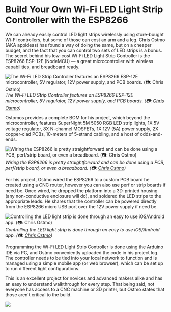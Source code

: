 
# Build Your Own Wi-Fi LED Light Strip Controller with the ESP8266

We can already easily control LED light strips wirelessly using store-bought Wi-Fi controllers, but some of those can cost an arm and a leg. Chris Ostmo (AKA appideas) has found a way of doing the same, but on a cheaper budget, and the fact that you can control two sets of LED strips is a bonus. The secret behind his low-cost Wi-Fi LED Light Strip Controller is the ESP8266 ESP-12E (NodeMCU) — a great microcontroller with wireless capabilities, and breadboard ready.

![The Wi-Fi LED Strip Controller features an ESP8266 ESP-12E microcontroller, 5V regulator, 12V power supply, and PCB boards. (📷: [Chris Ostmo](https://www.instructables.com/id/WiFi-LED-Light-Strip-Controller/))](https://cdn-images-1.medium.com/max/2048/1*-7iUsT-A3PC23Z7hnQBcFg.jpeg)*The Wi-Fi LED Strip Controller features an ESP8266 ESP-12E microcontroller, 5V regulator, 12V power supply, and PCB boards. (📷: [Chris Ostmo](https://www.instructables.com/id/WiFi-LED-Light-Strip-Controller/))*

Ostomos provides a complete BOM for his project, which beyond the microcontroller, features SuperNight 5M 5050 RGB LED strip lights, 1X 5V voltage regulator, 8X N-channel MOSFETs, 1X 12V (5A) power supply, 2X copper-clad PCBs, 10-meters of 5-strand cabling, and a host of odds-and-ends.

![Wiring the ESP8266 is pretty straightforward and can be done using a PCB, perf/strip board, or even a breadboard. (📷: [Chris Ostmo](https://www.instructables.com/id/WiFi-LED-Light-Strip-Controller/))](https://cdn-images-1.medium.com/max/2000/1*uC15HR-ren6qxLsFA_UXNQ.jpeg)*Wiring the ESP8266 is pretty straightforward and can be done using a PCB, perf/strip board, or even a breadboard. (📷: [Chris Ostmo](https://www.instructables.com/id/WiFi-LED-Light-Strip-Controller/))*

For his project, Ostmo wired the ESP8266 to a custom PCB board he created using a CNC router, however you can also use perf or strip boards if need be. Once wired, he dropped the platform into a 3D-printed housing (any non-conductive enclosure will do), and soldered the LED strips to the appropriate leads. He shares that the controller can be powered directly from the ESP8266 micro USB port over the 12V power supply if need be.

![Controlling the LED light strip is done through an easy to use iOS/Android app. (📷: [Chris Ostmo](https://www.instructables.com/id/WiFi-LED-Light-Strip-Controller/))](https://cdn-images-1.medium.com/max/2270/1*6a-TEjtuyKXSIT5FSnD6Ug.png)*Controlling the LED light strip is done through an easy to use iOS/Android app. (📷: [Chris Ostmo](https://www.instructables.com/id/WiFi-LED-Light-Strip-Controller/))*

Programming the Wi-Fi LED Light Strip Controller is done using the Arduino IDE via PC, and Ostmo conveniently uploaded the code in his project log. The controller needs to be tied into your local network to function and is managed using a simple mobile app (or web browser), which can be set up to run different light configurations.

This is an excellent project for novices and advanced makers alike and has an easy to understand walkthrough for every step. That being said, not everyone has access to a CNC machine or 3D printer, but Ostmo states that those aren’t critical to the build.

![](https://cdn-images-1.medium.com/max/4000/1*8_YOyZPmY2Lhloa6m_aPpQ.png)
